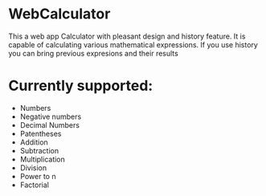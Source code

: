 # WebCalculator
This a web app Calculator with pleasant design and history feature. It is capable of calculating various mathematical expressions. If you use history you can bring previous expresions and their results

# Currently supported:
* Numbers
* Negative numbers
* Decimal Numbers
* Patentheses
* Addition
* Subtraction
* Multiplication
* Division
* Power to n
* Factorial
